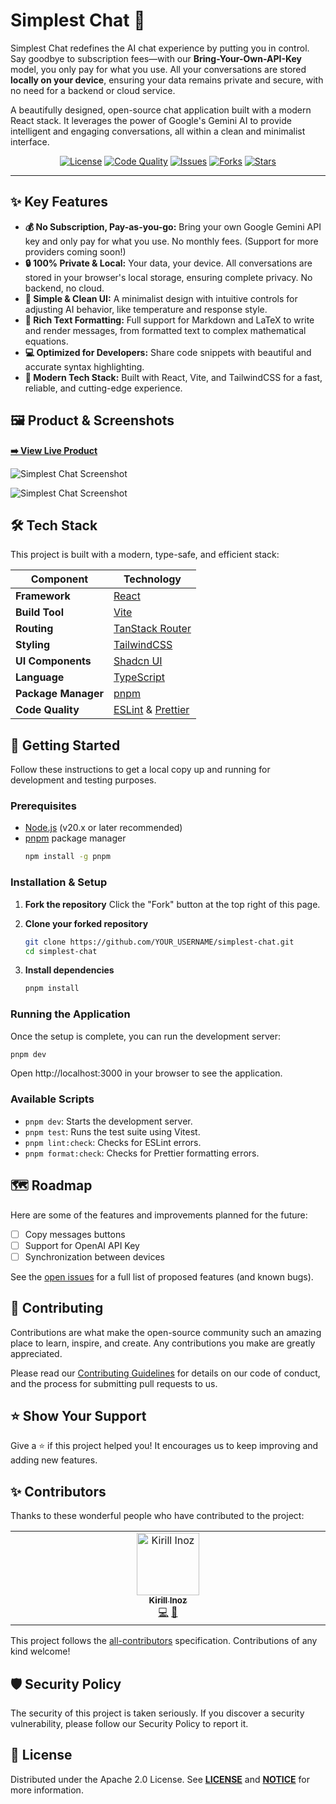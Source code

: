 # Simplest Chat 💬

Simplest Chat redefines the AI chat experience by putting you in control. Say goodbye to subscription fees—with our **Bring-Your-Own-API-Key** model, you only pay for what you use. All your conversations are stored **locally on your device**, ensuring your data remains private and secure, with no need for a backend or cloud service.

A beautifully designed, open-source chat application built with a modern React stack. It leverages the power of Google's Gemini AI to provide intelligent and engaging conversations, all within a clean and minimalist interface.

<!-- BADGES -->
<div align="center">

[![License](https://img.shields.io/badge/License-Apache_2.0-blue.svg)](https://opensource.org/licenses/Apache-2.0)
[![Code Quality](https://github.com/kirillinoz/simplest-chat/actions/workflows/code-quality.yml/badge.svg)](https://github.com/kirillinoz/simplest-chat/actions/workflows/code-quality.yml)
[![Issues](https://img.shields.io/github/issues/kirillinoz/simplest-chat)](https://github.com/kirillinoz/simplest-chat/issues)
[![Forks](https://img.shields.io/github/forks/kirillinoz/simplest-chat)](https://github.com/kirillinoz/simplest-chat/network/members)
[![Stars](https://img.shields.io/github/stars/kirillinoz/simplest-chat)](https://github.com/kirillinoz/simplest-chat/stargazers)

</div>

---

## ✨ Key Features

- **💰 No Subscription, Pay-as-you-go:** Bring your own Google Gemini API key and only pay for what you use. No monthly fees. (Support for more providers coming soon!)
- **🔒 100% Private & Local:** Your data, your device. All conversations are stored in your browser's local storage, ensuring complete privacy. No backend, no cloud.
- **🎨 Simple & Clean UI:** A minimalist design with intuitive controls for adjusting AI behavior, like temperature and response style.
- **📝 Rich Text Formatting:** Full support for Markdown and LaTeX to write and render messages, from formatted text to complex mathematical equations.
- **💻 Optimized for Developers:** Share code snippets with beautiful and accurate syntax highlighting.
- **🚀 Modern Tech Stack:** Built with React, Vite, and TailwindCSS for a fast, reliable, and cutting-edge experience.

## 🖼️ Product & Screenshots

**[➡️ View Live Product](https://simplest-chat.vercel.app)**

![Simplest Chat Screenshot](https://imgur.com/nlGpRfn.png)

![Simplest Chat Screenshot](https://imgur.com/OWmcPyy.png)

## 🛠️ Tech Stack

This project is built with a modern, type-safe, and efficient stack:

| Component           | Technology                                                       |
| ------------------- | ---------------------------------------------------------------- |
| **Framework**       | [React](https://react.dev/)                                      |
| **Build Tool**      | [Vite](https://vitejs.dev/)                                      |
| **Routing**         | [TanStack Router](https://tanstack.com/router/)                  |
| **Styling**         | [TailwindCSS](https://tailwindcss.com/)                          |
| **UI Components**   | [Shadcn UI](https://ui.shadcn.com/)                              |
| **Language**        | [TypeScript](https://www.typescriptlang.org/)                    |
| **Package Manager** | [pnpm](https://pnpm.io/)                                         |
| **Code Quality**    | [ESLint](https://eslint.org/) & [Prettier](https://prettier.io/) |

## 🚀 Getting Started

Follow these instructions to get a local copy up and running for development and testing purposes.

### Prerequisites

- [Node.js](https://nodejs.org/) (v20.x or later recommended)
- [pnpm](https://pnpm.io/installation) package manager
  ```bash
  npm install -g pnpm
  ```

### Installation & Setup

1.  **Fork the repository**
    Click the "Fork" button at the top right of this page.

2.  **Clone your forked repository**

    ```bash
    git clone https://github.com/YOUR_USERNAME/simplest-chat.git
    cd simplest-chat
    ```

3.  **Install dependencies**

    ```bash
    pnpm install
    ```

### Running the Application

Once the setup is complete, you can run the development server:

```bash
pnpm dev
```

Open http://localhost:3000 in your browser to see the application.

### Available Scripts

- `pnpm dev`: Starts the development server.
- `pnpm test`: Runs the test suite using Vitest.
- `pnpm lint:check`: Checks for ESLint errors.
- `pnpm format:check`: Checks for Prettier formatting errors.

## 🗺️ Roadmap

Here are some of the features and improvements planned for the future:

- [ ] Copy messages buttons
- [ ] Support for OpenAI API Key
- [ ] Synchronization between devices

See the [open issues](https://github.com/kirillinoz/simplest-chat/issues) for a full list of proposed features (and known bugs).

## 🤝 Contributing

Contributions are what make the open-source community such an amazing place to learn, inspire, and create. Any contributions you make are greatly appreciated.

Please read our [Contributing Guidelines](CONTRIBUTING.md) for details on our code of conduct, and the process for submitting pull requests to us.

## ⭐ Show Your Support

Give a ⭐️ if this project helped you! It encourages us to keep improving and adding new features.

## ✨ Contributors

Thanks to these wonderful people who have contributed to the project:

<!-- ALL-CONTRIBUTORS-LIST:START - Do not remove or modify this section -->
<!-- prettier-ignore-start -->
<!-- markdownlint-disable -->
<table>
  <tbody>
    <tr>
      <td align="center" valign="top" width="14.28%"><a href="https://github.com/kirillinoz"><img src="https://avatars.githubusercontent.com/u/63226427?v=4" width="100px;" alt="Kirill Inoz"/><br /><sub><b>Kirill Inoz</b></sub></a><br /><a href="https://github.com/kirillinoz/simplest-chat/commits?author=kirillinoz" title="Code">💻</a> <a href="#maintenance-kirillinoz" title="Maintenance">🚧</a></td>
    </tr>
  </tbody>
</table>
<!-- markdownlint-restore -->
<!-- prettier-ignore-end -->
<!-- ALL-CONTRIBUTORS-LIST:END -->

This project follows the [all-contributors](https://github.com/all-contributors/all-contributors) specification. Contributions of any kind welcome!

## 🛡️ Security Policy

The security of this project is taken seriously. If you discover a security vulnerability, please follow our Security Policy to report it.

## 📜 License

Distributed under the Apache 2.0 License. See [**LICENSE**](LICENSE) and [**NOTICE**](NOTICE) for more information.
